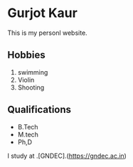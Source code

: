 # Gurjot Kaur

This is my personl website.

## Hobbies
1. swimming
2. Violin
3. Shooting

## Qualifications
- B.Tech 
- M.tech
- Ph,D

I study at .[GNDEC].(https://gndec.ac.in)
